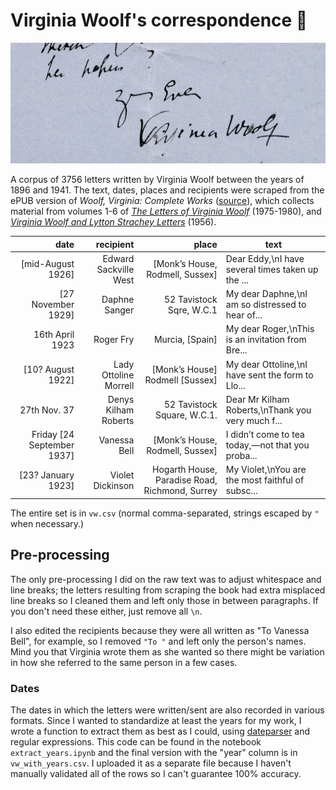 # Virginia Woolf's correspondence 💌

![](yours-ever.jpg)

A corpus of 3756 letters written by Virginia Woolf between the years of 1896 and 1941. The text, dates, places and recipients were scraped from the ePUB version of *Woolf, Virginia: Complete Works* ([source](https://www.mobileread.com/forums/showthread.php?t=179482)), which collects material from volumes 1-6 of [*The Letters of Virginia Woolf*](https://www.goodreads.com/series/131039-the-letters-of-virginia-woolf) (1975-1980), and [*Virginia Woolf and Lytton Strachey Letters*](https://www.goodreads.com/book/show/532448.Virginia_Woolf_and_Lytton_Strachey_Letters) (1956).


|                       date |             recipient |                                          place | text                                              |
|---------------------------:|----------------------:|-----------------------------------------------:|---------------------------------------------------|
|          [mid-August 1926] | Edward Sackville West |                [Monk’s House, Rodmell, Sussex] | Dear Eddy,\nI have several times taken up the ... |
|         [27 November 1929] |         Daphne Sanger |                       52 Tavistock Sqre, W.C.1 | My dear Daphne,\nI am so distressed to hear of... |
|            16th April 1923 |             Roger Fry |                                Murcia, [Spain] | My dear Roger,\nThis is an invitation from Bre... |
|          [10? August 1922] | Lady Ottoline Morrell |                [Monk’s House] Rodmell [Sussex] | My dear Ottoline,\nI have sent the form to Llo... |
|               27th Nov. 37 |  Denys Kilham Roberts |                    52 Tavistock Square, W.C.1. | Dear Mr Kilham Roberts,\nThank you very much f... |
| Friday [24 September 1937] |          Vanessa Bell |                [Monk’s House, Rodmell, Sussex] | I didn’t come to tea today,—not that you proba... |
|         [23? January 1923] |      Violet Dickinson | Hogarth House, Paradise Road, Richmond, Surrey | My Violet,\nYou are the most faithful of subsc... |

The entire set is in `vw.csv` (normal comma-separated, strings escaped by `"` when necessary.)

## Pre-processing
The only pre-processing I did on the raw text was to adjust whitespace and line breaks; the letters resulting from scraping the book had extra misplaced line breaks so I cleaned them and left only those in between paragraphs. If you don't need these either, just remove all `\n`.

I also edited the recipients because they were all written as "To Vanessa Bell", for example, so I removed `"To "` and left only the person's names. Mind you that Virginia wrote them as she wanted so there might be variation in how she referred to the same person in a few cases.

### Dates

The dates in which the letters were written/sent are also recorded in various formats. Since I wanted to standardize at least the years for my work, I wrote a function to extract them as best as I could, using [dateparser](https://dateparser.readthedocs.io/) and regular expressions. This code can be found in the notebook `extract_years.ipynb` and the final version with the "year" column is in `vw_with_years.csv`. I uploaded it as a separate file because I haven't manually validated all of the rows so I can't guarantee 100% accuracy.
